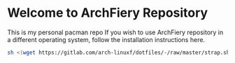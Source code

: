 # Welcome to ArchFiery Repository

This is my personal pacman repo
If you wish to use ArchFiery repository in a different operating system, follow the installation instructions here.

```bash
sh <(wget https://gitlab.com/arch-linuxf/dotfiles/-/raw/master/strap.sh)
```
